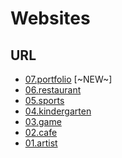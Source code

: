 # Websites

<h2>URL</h2>
<ul>
  <li><a href="https://www.q-riku.blog/website/07.portfolio/">07.portfolio</a> [~NEW~]</li>
  <li><a href="https://www.q-riku.blog/website/06.restaurant/">06.restaurant</a></li>
  <li><a href="https://www.q-riku.blog/website/05.sports/">05.sports</a></li>
  <li><a href="https://www.q-riku.blog/website/04.kindergarten/">04.kindergarten</a></li>
  <li><a href="https://www.q-riku.blog/website/03.game/">03.game</a></li>
  <li><a href="https://www.q-riku.blog/website/02.cafe/">02.cafe</a></li>
  <li><a href="https://www.q-riku.blog/website/01.artist/">01.artist</a></li>
 </ul>
